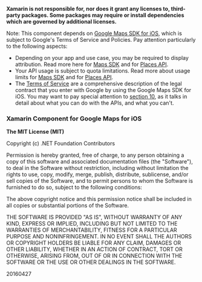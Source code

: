 **Xamarin is not responsible for, nor does it grant any licenses to, third-party packages. Some packages may require or install dependencies which are governed by additional licenses.**

Note: This component depends on [Google Maps SDK for iOS](https://developers.google.com/maps/documentation/ios-sdk/), which is subject to Google's Terms of Service and Policies. Pay attention particularly to the following aspects:

 - Depending on your app and use case, you may be required to display attribution. Read more here for 
   [Maps SDK](https://developers.google.com/maps/documentation/ios-sdk/intro#attribution_requirements) and for 
   [Places API](https://developers.google.com/places/ios-api/attributions).
 - Your API usage is subject to quota limitations. Read more about usage limits for 
   [Maps SDK](https://developers.google.com/maps/pricing-and-plans/) and for 
   [Places API](https://developers.google.com/places/ios-api/usage).
 - The [Terms of Service](https://developers.google.com/maps/terms) are a comprehensive description of the legal contract 
   that you enter with Google by using the Google Maps SDK for iOS. You may want to pay special attention to 
   [section 10](https://developers.google.com/maps/terms#10-license-restrictions), as it talks in detail about what you 
   can do with the APIs, and what you can't.

### Xamarin Component for Google Maps for iOS

**The MIT License (MIT)**

Copyright (c) .NET Foundation Contributors

Permission is hereby granted, free of charge, to any person obtaining a copy of this software and associated documentation files (the "Software"), to deal in the Software without restriction, including without limitation the rights to use, copy, modify, merge, publish, distribute, sublicense, and/or sell copies of the Software, and to permit persons to whom the Software is furnished to do so, subject to the following conditions:

The above copyright notice and this permission notice shall be included in all copies or substantial portions of the Software.

THE SOFTWARE IS PROVIDED "AS IS", WITHOUT WARRANTY OF ANY KIND, EXPRESS OR IMPLIED, INCLUDING BUT NOT LIMITED TO THE WARRANTIES OF MERCHANTABILITY, FITNESS FOR A PARTICULAR PURPOSE AND NONINFRINGEMENT. IN NO EVENT SHALL THE AUTHORS OR COPYRIGHT HOLDERS BE LIABLE FOR ANY CLAIM, DAMAGES OR OTHER LIABILITY, WHETHER IN AN ACTION OF CONTRACT, TORT OR OTHERWISE, ARISING FROM, OUT OF OR IN CONNECTION WITH THE SOFTWARE OR THE USE OR OTHER DEALINGS IN THE SOFTWARE.

20160427